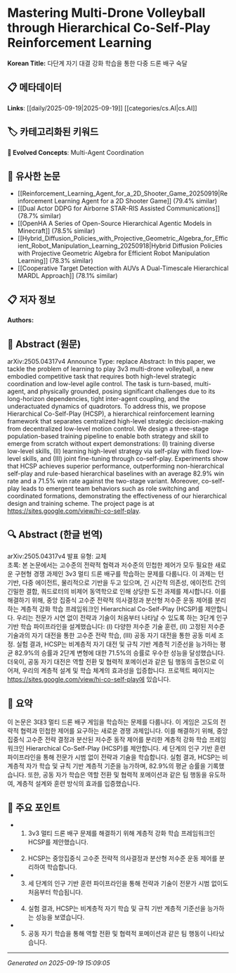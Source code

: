 
# Mastering Multi-Drone Volleyball through Hierarchical Co-Self-Play Reinforcement Learning

**Korean Title:** 다단계 자기 대결 강화 학습을 통한 다중 드론 배구 숙달

## 📋 메타데이터

**Links**: [[daily/2025-09-19|2025-09-19]] [[categories/cs.AI|cs.AI]]

## 🏷️ 카테고리화된 키워드
**🚀 Evolved Concepts**: Multi-Agent Coordination

## 🔗 유사한 논문
- [[Reinforcement_Learning_Agent_for_a_2D_Shooter_Game_20250919|Reinforcement Learning Agent for a 2D Shooter Game]] (79.4% similar)
- [[Dual Actor DDPG for Airborne STAR-RIS Assisted Communications]] (78.7% similar)
- [[OpenHA A Series of Open-Source Hierarchical Agentic Models in Minecraft]] (78.5% similar)
- [[Hybrid_Diffusion_Policies_with_Projective_Geometric_Algebra_for_Efficient_Robot_Manipulation_Learning_20250918|Hybrid Diffusion Policies with Projective Geometric Algebra for Efficient Robot Manipulation Learning]] (78.3% similar)
- [[Cooperative Target Detection with AUVs A Dual-Timescale Hierarchical MARDL Approach]] (78.1% similar)

## 📋 저자 정보

**Authors:** 

## 📄 Abstract (원문)

arXiv:2505.04317v4 Announce Type: replace 
Abstract: In this paper, we tackle the problem of learning to play 3v3 multi-drone volleyball, a new embodied competitive task that requires both high-level strategic coordination and low-level agile control. The task is turn-based, multi-agent, and physically grounded, posing significant challenges due to its long-horizon dependencies, tight inter-agent coupling, and the underactuated dynamics of quadrotors. To address this, we propose Hierarchical Co-Self-Play (HCSP), a hierarchical reinforcement learning framework that separates centralized high-level strategic decision-making from decentralized low-level motion control. We design a three-stage population-based training pipeline to enable both strategy and skill to emerge from scratch without expert demonstrations: (I) training diverse low-level skills, (II) learning high-level strategy via self-play with fixed low-level skills, and (III) joint fine-tuning through co-self-play. Experiments show that HCSP achieves superior performance, outperforming non-hierarchical self-play and rule-based hierarchical baselines with an average 82.9% win rate and a 71.5% win rate against the two-stage variant. Moreover, co-self-play leads to emergent team behaviors such as role switching and coordinated formations, demonstrating the effectiveness of our hierarchical design and training scheme. The project page is at https://sites.google.com/view/hi-co-self-play.

## 🔍 Abstract (한글 번역)

arXiv:2505.04317v4 발표 유형: 교체  
초록: 본 논문에서는 고수준의 전략적 협력과 저수준의 민첩한 제어가 모두 필요한 새로운 구현형 경쟁 과제인 3v3 멀티 드론 배구를 학습하는 문제를 다룹니다. 이 과제는 턴 기반, 다중 에이전트, 물리적으로 기반을 두고 있으며, 긴 시간적 의존성, 에이전트 간의 긴밀한 결합, 쿼드로터의 비제어 동역학으로 인해 상당한 도전 과제를 제시합니다. 이를 해결하기 위해, 중앙 집중식 고수준 전략적 의사결정과 분산형 저수준 운동 제어를 분리하는 계층적 강화 학습 프레임워크인 Hierarchical Co-Self-Play (HCSP)를 제안합니다. 우리는 전문가 시연 없이 전략과 기술이 처음부터 나타날 수 있도록 하는 3단계 인구 기반 학습 파이프라인을 설계했습니다: (I) 다양한 저수준 기술 훈련, (II) 고정된 저수준 기술과의 자기 대전을 통한 고수준 전략 학습, (III) 공동 자기 대전을 통한 공동 미세 조정. 실험 결과, HCSP는 비계층적 자기 대전 및 규칙 기반 계층적 기준선을 능가하는 평균 82.9%의 승률과 2단계 변형에 대한 71.5%의 승률로 우수한 성능을 달성했습니다. 더욱이, 공동 자기 대전은 역할 전환 및 협력적 포메이션과 같은 팀 행동의 출현으로 이어져, 우리의 계층적 설계 및 학습 체계의 효과성을 입증합니다. 프로젝트 페이지는 https://sites.google.com/view/hi-co-self-play에 있습니다.

## 📝 요약

이 논문은 3대3 멀티 드론 배구 게임을 학습하는 문제를 다룹니다. 이 게임은 고도의 전략적 협력과 민첩한 제어를 요구하는 새로운 경쟁 과제입니다. 이를 해결하기 위해, 중앙집중식 고수준 전략 결정과 분산된 저수준 동작 제어를 분리한 계층적 강화 학습 프레임워크인 Hierarchical Co-Self-Play (HCSP)를 제안합니다. 세 단계의 인구 기반 훈련 파이프라인을 통해 전문가 시범 없이 전략과 기술을 학습합니다. 실험 결과, HCSP는 비계층적 자가 학습 및 규칙 기반 계층적 기준을 능가하며, 82.9%의 평균 승률을 기록했습니다. 또한, 공동 자가 학습은 역할 전환 및 협력적 포메이션과 같은 팀 행동을 유도하여, 계층적 설계와 훈련 방식의 효과를 입증했습니다.

## 🎯 주요 포인트

- 1. 3v3 멀티 드론 배구 문제를 해결하기 위해 계층적 강화 학습 프레임워크인 HCSP를 제안했습니다.

- 2. HCSP는 중앙집중식 고수준 전략적 의사결정과 분산형 저수준 운동 제어를 분리하여 학습합니다.

- 3. 세 단계의 인구 기반 훈련 파이프라인을 통해 전략과 기술이 전문가 시범 없이도 처음부터 학습됩니다.

- 4. 실험 결과, HCSP는 비계층적 자기 학습 및 규칙 기반 계층적 기준선을 능가하는 성능을 보였습니다.

- 5. 공동 자기 학습을 통해 역할 전환 및 협력적 포메이션과 같은 팀 행동이 나타났습니다.

---

*Generated on 2025-09-19 15:09:05*